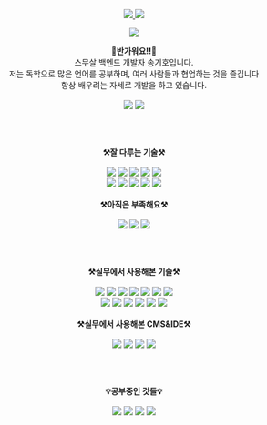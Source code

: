 <!-- 나의 스탯 및 사용 언어 순위 표시 -->
<p align="center"><a href="#">
    <img src="https://github-readme-stats.vercel.app/api?username=skh6075&show_icons=true&include_all_commits=true&line_height=33&count_private=true&theme=nord"/>
    <img src="https://github-readme-stats.vercel.app/api/top-langs?username=skh6075&langs_count=4&count_private=true&theme=nord"/>
</a><br></p>

<!-- 깃허브 활동 기록 표시 -->
<p align="center"><a href="#">
    <img src="http://github-profile-trophy.vercel.app/?username=skh6075&margin-w=28&margin-h=15&theme=nord" />
</a></p>

<p align="center">
    <Strong>👐반가워요!!👐</Strong><br>
    스무살 백엔드 개발자 송기호입니다.<br>
    저는 독학으로 많은 언어를 공부하며, 여러 사람들과 협업하는 것을 즐깁니다<br>
    항상 배우려는 자세로 개발을 하고 있습니다.<br><br>
  <img src="https://hits.seeyoufarm.com/api/count/incr/badge.svg?url=https%3A%2F%2Fgithub.com%2Fgjbae1212%2Fhit-counter&count_bg=%234ED78E&title_bg=%23000000&icon=codio.svg&icon_color=%23254BC1&title=hits&edge_flat=false)](https://hits.seeyoufarm.com" />
  <img src="https://img.shields.io/badge/Gmail-d14836?style=flat-square&logo=Gmail&logoColor=white&link=mailto:skh6075@gmail.com)](mailto:skh6075@gmail.com" />
</p><br><br>

<p align="center" display="inline-block">
    <Strong>⚒️잘 다루는 기술⚒️</Strong><br><br>
    <img src="https://img.shields.io/badge/-PHP-grey?style=for-the-badge&logo=PHP"> 
    <img src="https://img.shields.io/badge/-JavaScript-grey?style=for-the-badge&logo=javascript"> 
    <img src="https://img.shields.io/badge/-JQuery-grey?style=for-the-badge&logo=jquery">
    <img src="https://img.shields.io/badge/-ajax-grey?style=for-the-badge&logo=ajax">
    <img src="https://img.shields.io/badge/-MySQL-grey?style=for-the-badge&logo=mysql">
    <br>
    <img src="https://img.shields.io/badge/-MariaDB-grey?style=for-the-badge&logo=MariaDB">
    <img src="https://img.shields.io/badge/-Git-grey?style=for-the-badge&logo=git">
    <img src="https://img.shields.io/badge/-GitHub-grey?style=for-the-badge&logo=github">
    <img src="https://img.shields.io/badge/-Linux-grey?style=for-the-badge&logo=Linux">
    <img src="https://img.shields.io/badge/-Ubuntu-grey?style=for-the-badge&logo=Ubuntu">
    <br><br>
    <Strong>⚒️아직은 부족해요⚒️</Strong><br><br>
    <img src="https://img.shields.io/badge/-HTML5-grey?style=for-the-badge&logo=html5"> 
    <img src="https://img.shields.io/badge/-CSS3-grey?style=for-the-badge&logo=css3"> 
    <img src="https://img.shields.io/badge/-Python-grey?style=for-the-badge&logo=Python"> 
</p><br><br>

<p align="center" display="inline-block">
    <Strong>⚒️실무에서 사용해본 기술⚒️</Strong><br><br>
    <img src="https://img.shields.io/badge/-PHP-grey?style=for-the-badge&logo=PHP"> 
    <img src="https://img.shields.io/badge/-HTML5-grey?style=for-the-badge&logo=html5"> 
    <img src="https://img.shields.io/badge/-CSS3-grey?style=for-the-badge&logo=css3"> 
    <img src="https://img.shields.io/badge/-Python-grey?style=for-the-badge&logo=Python"> 
    <img src="https://img.shields.io/badge/-JavaScript-grey?style=for-the-badge&logo=javascript"> 
    <img src="https://img.shields.io/badge/-JQuery-grey?style=for-the-badge&logo=jquery">
    <img src="https://img.shields.io/badge/-ajax-grey?style=for-the-badge&logo=ajax">
    <br>
    <img src="https://img.shields.io/badge/-MySQL-grey?style=for-the-badge&logo=mysql">
    <img src="https://img.shields.io/badge/-MariaDB-grey?style=for-the-badge&logo=MariaDB">
    <img src="https://img.shields.io/badge/-Git-grey?style=for-the-badge&logo=git">
    <img src="https://img.shields.io/badge/-GitHub-grey?style=for-the-badge&logo=github">
    <img src="https://img.shields.io/badge/-Linux-grey?style=for-the-badge&logo=Linux">
    <img src="https://img.shields.io/badge/-Ubuntu-grey?style=for-the-badge&logo=Ubuntu">
    <br><br>
    <Strong>⚒️실무에서 사용해본 CMS&IDE⚒️</Strong><br><br>
    <img src="https://img.shields.io/badge/-wordpress-grey?style=for-the-badge&logo=wordpress">
    <img src="https://img.shields.io/badge/-PHPStorm-grey?style=for-the-badge&logo=PHPStorm">
    <img src="https://img.shields.io/badge/-intellij-grey?style=for-the-badge&logo=intellij">
    <img src="https://img.shields.io/badge/-PyCharm-grey?style=for-the-badge&logo=PyCharm">
</p><br><br>

<p align="center" display="inline-block">
    <Strong>💡공부중인 것들💡</Strong><br><br>
    <img src="https://img.shields.io/badge/-JAVA-grey?style=for-the-badge&logo=JAVA">
    <img src="https://img.shields.io/badge/-kotlin-grey?style=for-the-badge&logo=kotlin">
    <img src="https://img.shields.io/badge/-Spring-grey?style=for-the-badge&logo=Spring">
    <img src="https://img.shields.io/badge/-SpringBoot-grey?style=for-the-badge&logo=SpringBoot">
</p><br><br>
